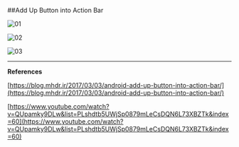 ##Add Up Button into Action Bar

![01](https://raw.githubusercontent.com/mhdr/AndroidSamples/master/039/images/Android%20Emulator%20-%20Nexus_5_API_25%3A5554_001.png  "01")

![02](https://raw.githubusercontent.com/mhdr/AndroidSamples/master/039/images/Android%20Emulator%20-%20Nexus_5_API_25%3A5554_002.png  "02")

![03](https://raw.githubusercontent.com/mhdr/AndroidSamples/master/039/images/Android%20Emulator%20-%20Nexus_5_API_25%3A5554_003.png  "03")

***

**References**

[https://blog.mhdr.ir/2017/03/03/android-add-up-button-into-action-bar/](https://blog.mhdr.ir/2017/03/03/android-add-up-button-into-action-bar/) 

[https://www.youtube.com/watch?v=QUpamky9DLw&list=PLshdtb5UWjSp0879mLeCsDQN6L73XBZTk&index=60](https://www.youtube.com/watch?v=QUpamky9DLw&list=PLshdtb5UWjSp0879mLeCsDQN6L73XBZTk&index=60) 